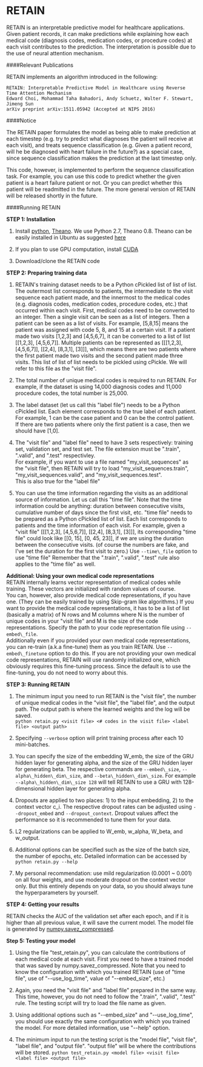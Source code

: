 RETAIN
=========================================

RETAIN is an interpretable predictive model for healthcare applications. Given patient records, it can make predictions while explaining how each medical code (diagnosis codes, medication codes, or procedure codes) at each visit contributes to the prediction. The interpretation is possible due to the use of neural attention mechanism.

####Relevant Publications

RETAIN implements an algorithm introduced in the following:

	RETAIN: Interpretable Predictive Model in Healthcare using Reverse Time Attention Mechanism
	Edward Choi, Mohammad Taha Bahadori, Andy Schuetz, Walter F. Stewart, Jimeng Sun
	arXiv preprint arXiv:1511.05942 (Accepted at NIPS 2016)

####Notice

The RETAIN paper formulates the model as being able to make prediction at each timestep (e.g. try to predict what diagnoses the patient will receive at each visit), and treats sequence classification (e.g. Given a patient record, will he be diagnosed with heart failure in the future?) as a special case, since sequence classification makes the prediction at the last timestep only.

This code, however, is implemented to perform the sequence classification task. For example, you can use this code to predict whether the given patient is a heart failure patient or not. Or you can predict whether this patient will be readmitted in the future. The more general version of RETAIN will be released shortly in the future.
	
####Running RETAIN

**STEP 1: Installation**  

1. Install [python](https://www.python.org/), [Theano](http://deeplearning.net/software/theano/index.html). We use Python 2.7, Theano 0.8. Theano can be easily installed in Ubuntu as suggested [here](http://deeplearning.net/software/theano/install_ubuntu.html#install-ubuntu)

2. If you plan to use GPU computation, install [CUDA](https://developer.nvidia.com/cuda-downloads)

3. Download/clone the RETAIN code  

**STEP 2: Preparing training data**  

1. RETAIN's training dataset needs to be a Python cPickled list of list of list. The outermost list corresponds to patients, the intermediate to the visit sequence each patient made, and the innermost to the medical codes (e.g. diagnosis codes, medication codes, procedure codes, etc.) that occurred within each visit.
First, medical codes need to be converted to an integer. Then a single visit can be seen as a list of integers. Then a patient can be seen as a list of visits.
For example, [5,8,15] means the patient was assigned with code 5, 8, and 15 at a certain visit.
If a patient made two visits [1,2,3] and [4,5,6,7], it can be converted to a list of list [[1,2,3], [4,5,6,7]].
Multiple patients can be represented as [[[1,2,3], [4,5,6,7]], [[2,4], [8,3,1], [3]]], which means there are two patients where the first patient made two visits and the second patient made three visits.
This list of list of list needs to be pickled using cPickle. We will refer to this file as the "visit file".

2. The total number of unique medical codes is required to run RETAIN.
For example, if the dataset is using 14,000 diagnosis codes and 11,000 procedure codes, the total number is 25,000. 

3. The label dataset (let us call this "label file") needs to be a Python cPickled list. Each element corresponds to the true label of each patient. For example, 1 can be the case patient and 0 can be the control patient. If there are two patients where only the first patient is a case, then we should have [1,0].

4. The "visit file" and "label file" need to have 3 sets respectively: training set, validation set, and test set.
The file extension must be ".train", ".valid", and ".test" respectivley.  
For example, if you want to use a file named "my\_visit\_sequences" as the "visit file", then RETAIN will try to load "my\_visit\_sequences.train", "my\_visit\_sequences.valid", and "my\_visit\_sequences.test".  
This is also true for the "label file"

5. You can use the time information regarding the visits as an additional source of information. Let us call this "time file".
Note that the time information could be anything: duration between consecutive visits, cumulative number of days since the first visit, etc.
"time file" needs to be prepared as a Python cPickled list of list. Each list corresponds to patients and the time information of each visit.
For example, given a "visit file" [[[1,2,3], [4,5,6,7]], [[2,4], [8,3,1], [3]]], its corresponding "time file" could look like [[0, 15], [0, 45, 23]], if we are using the duration between the consecutive visits. (of course the numbers are fake, and I've set the duration for the first visit to zero.)
Use `--time\_file` option to use "time file"
Remember that the ".train", ".valid", ".test" rule also applies to the "time file" as well.

**Additional: Using your own medical code representations**  
RETAIN internally learns vector representation of medical codes while training. These vectors are initialized with random values of course.  
You can, however, also provide medical code representations, if you have one. (They can be easily trained by using Skip-gram like algorithms.)
If you want to provide the medical code representations, it has to be a list of list (basically a matrix) of N rows and M columns where N is the number of unique codes in your "visit file" and M is the size of the code representations.
Specify the path to your code representation file using `--embed\_file`.  
Additionally even if you provided your own medical code representations, you can re-train (a.k.a fine-tune) them as you train RETAIN.
Use `--embed\_finetune` option to do this. If you are not providing your own medical code representations, RETAIN will use randomly initialized one, which obviously requires this fine-tuning process. Since the default is to use the fine-tuning, you do not need to worry about this.

**STEP 3: Running RETAIN**  

1. The minimum input you need to run RETAIN is the "visit file", the number of unique medical codes in the "visit file", 
the "label file", and the output path. The output path is where the learned weights and the log will be saved.  
`python retain.py <visit file> <# codes in the visit file> <label file> <output path>`  

2. Specifying `--verbose` option will print training process after each 10 mini-batches.

3. You can specify the size of the embedding W\_emb, the size of the GRU hidden layer for generating alpha, and the size of the GRU hidden layer for generating beta.
The respective commands are `--embed\_size`, `--alpha\_hidden\_dim\_size`, and `--beta\_hidden\_dim\_size`.
For example `--alpha\_hidden\_dim\_size 128` will tell RETAIN to use a GRU with 128-dimensional hidden layer for generating alpha.

4. Dropouts are applied to two places: 1) to the input embedding, 2) to the context vector c\_i. The respective dropout rates can be adjusted using `--dropout_embed` and `--dropout_context`. Dropout values affect the performance so it is recommended to tune them for your data.

5. L2 regularizations can be applied to W\_emb, w\_alpha, W\_beta, and w\_output.

6. Additional options can be specified such as the size of the batch size, the number of epochs, etc. Detailed information can be accessed by `python retain.py --help`

7. My personal recommendation: use mild regularization (0.0001 ~ 0.001) on all four weights, and use moderate dropout on the context vector only. But this entirely depends on your data, so you should always tune the hyperparameters by yourself.

**STEP 4: Getting your results**  

RETAIN checks the AUC of the validation set after each epoch, and if it is higher than all previous value, it will save the current model. The model file is generated by [numpy.savez_compressed](http://docs.scipy.org/doc/numpy-1.10.1/reference/generated/numpy.savez_compressed.html).

**Step 5: Testing your model**

1. Using the file "test\_retain.py", you can calculate the contributions of each medical code at each visit. First you need to have a trained model that was saved by numpy.savez\_compressed. Note that you need to know the configuration with which you trained RETAIN (use of "time file", use of "--use\_log\_time", value of "--embed\_size", etc.)

2. Again, you need the "visit file" and "label file" prepared in the same way. This time, however, you do not need to follow the ".train", ".valid", ".test" rule. The testing script will try to load the file name as given.

3. Using additional options such as "--embed\_size" and "--use\_log\_time", you should use exactly the same configuration with which you trained the model. For more detailed information, use "--help" option.

4. The minimum input to run the testing script is the "model file", "visit file", "label file", and "output file". "output file" will be where the contributions will be stored.
`python test_retain.py <model file> <visit file> <label file> <output file>`
